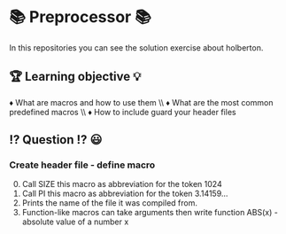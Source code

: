# :books:  Preprocessor :books:
In this repositories you can see the solution exercise about holberton.
## :trophy: Learning objective :bulb:
:diamonds: What are macros and how to use them \\\\
:diamonds: What are the most common predefined macros \\\\
:diamonds: How to include guard your header files
## :interrobang: Question :interrobang: :smiley:
### Create header file - define macro
0. Call SIZE this macro as abbreviation for the token 1024
1. Call PI this macro as abbreviation for the token 3.14159...
2. Prints the name of the file it was compiled from.
3. Function-like macros can take arguments then write function ABS(x) - absolute value of a number x
